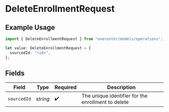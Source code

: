 # DeleteEnrollmentRequest

## Example Usage

```typescript
import { DeleteEnrollmentRequest } from "oneroster/models/operations";

let value: DeleteEnrollmentRequest = {
  sourcedId: "<id>",
};
```

## Fields

| Field                                              | Type                                               | Required                                           | Description                                        |
| -------------------------------------------------- | -------------------------------------------------- | -------------------------------------------------- | -------------------------------------------------- |
| `sourcedId`                                        | *string*                                           | :heavy_check_mark:                                 | The unique identifier for the enrollment to delete |